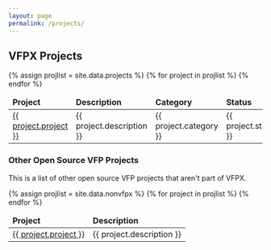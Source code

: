 ```yaml
---
layout: page
permalink: /projects/
---
```


## VFPX Projects

<table>
<thead>
<tr>
<td><strong>Project</strong></td>
<td><strong>Description</strong></td>
<td><strong>Category</strong></td>
<td><strong>Status</strong></td>
</tr>
</thead>
<tbody>
{% assign projlist = site.data.projects %}
{% for project in projlist %}
<tr>
	<td><a target="_blank" href="{{ project.url }}">{{ project.project }}</a></td>
	<td>{{ project.description }}</td>
	<td>{{ project.category }}</td>
	<td>{{ project.state }}</td>
</tr>
{% endfor %}
</tbody>
</table>

### Other Open Source VFP Projects

This is a list of other open source VFP projects that aren't part of VFPX.

<table>
<thead>
<tr>
<td><strong>Project</strong></td>
<td><strong>Description</strong></td>
</tr>
</thead>
<tbody>
{% assign projlist = site.data.nonvfpx %}
{% for project in projlist %}
<tr>
	<td><a target="_blank" href="{{ project.url }}">{{ project.project }}</a></td>
	<td>{{ project.description }}</td>
</tr>
{% endfor %}
</tbody>
</table>